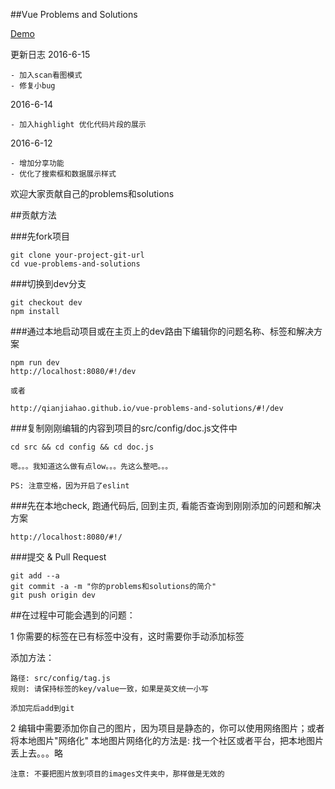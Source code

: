 ##Vue Problems and Solutions

[Demo](http://qianjiahao.github.io/vue-problems-and-solutions/#!/)

更新日志
2016-6-15

    - 加入scan看图模式
    - 修复小bug

2016-6-14

    - 加入highlight 优化代码片段的展示

2016-6-12

    - 增加分享功能
    - 优化了搜索框和数据展示样式


欢迎大家贡献自己的problems和solutions

##贡献方法

###先fork项目

    git clone your-project-git-url
    cd vue-problems-and-solutions

###切换到dev分支

    git checkout dev
    npm install

###通过本地启动项目或在主页上的dev路由下编辑你的问题名称、标签和解决方案

    npm run dev
    http://localhost:8080/#!/dev

    或者

    http://qianjiahao.github.io/vue-problems-and-solutions/#!/dev

###复制刚刚编辑的内容到项目的src/config/doc.js文件中

    cd src && cd config && cd doc.js

    嗯。。。我知道这么做有点low。。。先这么整吧。。。

    PS: 注意空格，因为开启了eslint

###先在本地check, 跑通代码后, 回到主页, 看能否查询到刚刚添加的问题和解决方案

    http://localhost:8080/#!/

###提交 & Pull Request

    git add --a
    git commit -a -m "你的problems和solutions的简介"
    git push origin dev


##在过程中可能会遇到的问题：

1 你需要的标签在已有标签中没有，这时需要你手动添加标签

 添加方法：

    路径: src/config/tag.js
    规则: 请保持标签的key/value一致，如果是英文统一小写

    添加完后add到git


2 编辑中需要添加你自己的图片，因为项目是静态的，你可以使用网络图片；或者将本地图片"网络化"
    本地图片网络化的方法是: 找一个社区或者平台，把本地图片丢上去。。。略

    注意: 不要把图片放到项目的images文件夹中，那样做是无效的
